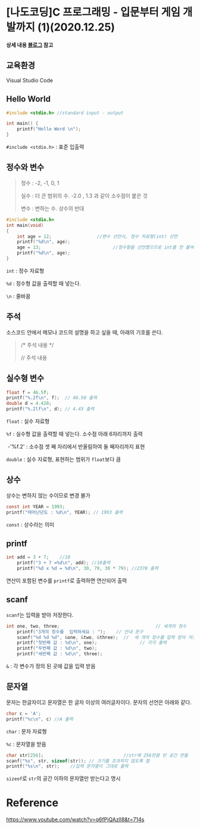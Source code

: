 # [나도코딩]C 프로그래밍 - 입문부터 게임 개발까지 (1)(2020.12.25)



**상세 내용 [블로그](https://greedysiru.tistory.com/62) 참고**



## 교육환경

Visual Studio Code



## Hello World

```C
#include <stdio.h> //standard input - output

int main() {
    printf("Hello Word \n");
}
```

`#include <stdio.h>` : 표준 입출력



## 정수와 변수

> 정수 : -2, -1, 0, 1
>
> 실수 : 더 큰 범위의 수. -2.0 , 1.3 과 같이 소수점이 붙은 것
>
> 변수 : 변하는 수. 상수의 반대

```C
#include <stdio.h>
int main(void)
{
    int age = 12;				  //변수 선언시, 정수 자료형(int) 선언
    printf("%d\n", age);  
    age = 13;							//정수형을 선언했으므로 int를 안 붙여도 됨
    printf("%d\n", age);
}
```

`int` : 정수 자료형

`%d` : 정수형 값을 출력할 때 넣는다.

`\n` : 줄바꿈



## 주석

소스코드 안에서 메모나 코드의 설명을 하고 싶을 때, 아래의 기호를 쓴다.

> /* 주석 내용 */
>
> // 주석 내용



## 실수형 변수

```c
float f = 46.5f;				
printf("%.2f\n", f);  // 46.50 출력
double d = 4.428;
printf("%.2lf\n", d); // 4.43 출력
```

`float`  : 실수 자료형

`%f` : 실수형 값을 출력할 때 넣는다. 소수점 아래 6자리까지 출력

​	-'%f.2' : 소수점 셋 째 자리에서 반올림하여 둘 째자리까지 표현

`double`  : 실수 자료형, 표현하는 범위가 `float`보다 큼



## 상수

상수는 변하지 않는 수이므로 변경 불가

```C
const int YEAR = 1993;
printf("태어난년도 : %d\n", YEAR); // 1993 출력
```

`const` : 상수라는 의미



## printf

```C
int add = 3 + 7;    //10
    printf("3 + 7 =%d\n", add); //10출력 
    printf("%d x %d = %d\n", 30, 79, 30 * 79); //2370 출력
```

연산이 포함된 변수를 `printf`로 출력하면 연산되어 출력



## scanf

`scanf`는 입력을 받아 저장한다. 

```C
int one, two, three;									// 세개의 정수
    printf("3개의 정수를  입력하세요 : ");	// 안내 문구
    scanf("%d %d %d", &one, &two, &three);	//	세 개의 정수를 입력 받아 저장
    printf("첫번째 값 : %d\n", one);				// 각각 출력
    printf("두번째 값 : %d\n", two);
    printf("세번째 값 : %d\n", three);
```

`&` : 각 변수가 정의 된 곳에 값을 입력 받음



## 문자열

문자는 한글자이고 문자열은 한 글자 이상의 여러글자이다. 문자의 선언은 아래와 같다.

 ```C
char c = 'A';
printf("%c\n", c) //A 출력
 ```

`char` : 문자 자료형

`%c` : 문자열을 받음

```C
char str[256];								//str에 256만큼 빈 공간 만듦
scanf("%s", str, sizeof(str)); // 크기를 초과히지 않도록 함
printf("%s\n", str);	//입력 문자열이 그대로 출력
```

 `sizeof`로 `str`의 공간 이하의 문자열만 받는다고 명시



# Reference

https://www.youtube.com/watch?v=q6fPjQAzll8&t=714s
